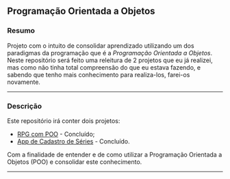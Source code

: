 ## Programação Orientada a Objetos 

### Resumo

Projeto com o intuito de consolidar aprendizado utilizando um dos paradigmas da programação que é a *Programação Orientada a Objetos*. Neste repositório será feito uma releitura de 2 projetos que eu já realizei, mas como não tinha total compreensão do que eu estava fazendo, e sabendo que tenho mais conhecimento para realiza-los, farei-os novamente.

---

### Descrição

Este repositório irá conter dois projetos:

- [RPG com POO](https://github.com/SirGustv/poo-fundamentals/tree/main/RPGComPOO) - Concluído;
- [App de Cadastro de Séries](https://github.com/SirGustv/poo-fundamentals/tree/main/AppCadastroSerie) - Concluído.

Com a finalidade de entender e de como utilizar a Programação Orientada a Objetos (POO) e consolidar este conhecimento.

---

